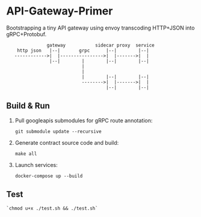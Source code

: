 # API-Gateway-Primer

Bootstrapping a tiny API gateway using envoy transcoding HTTP+JSON into gRPC+Protobuf.

                   gateway           sidecar proxy  service
        http json   |--|       grpc      |--|        |--|
       ------------>|  |---------------->|  |------->|  |
                    |--|        |        |--|        |--|
                                |
                                |
                                |        |--|        |--|
                                -------->|  |------->|  |
                                         |--|        |--|

## Build & Run

1. Pull googleapis submodules for gRPC route annotation:

    `git submodule update --recursive`

2. Generate contract source code and build:

    `make all`

3. Launch services:

    `docker-compose up --build`

## Test

    `chmod u+x ./test.sh && ./test.sh`
